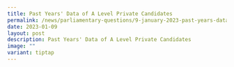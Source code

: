 ```yaml
---
title: Past Years' Data of A Level Private Candidates
permalink: /news/parliamentary-questions/9-january-2023-past-years-data-of-a-level-private-candidates/
date: 2023-01-09
layout: post
description: Past Years' Data of A Level Private Candidates
image: ""
variant: tiptap
---
```

